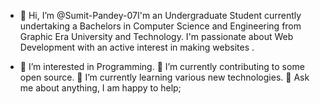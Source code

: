 - 👋 Hi, I’m @Sumit-Pandey-07I'm an  Undergraduate Student currently undertaking a Bachelors in Computer Science and Engineering from Graphic Era University and Technology. I'm passionate about  Web Development with an active interest in making  websites . 


- 👀 I’m interested in Programming.
🔭 I’m currently contributing to some open source.
🌱 I’m currently learning various new technologies.
💬 Ask me about anything, I am happy to help;
 
